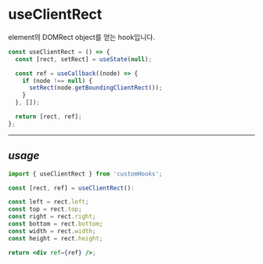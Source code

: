 # useClientRect

element의 DOMRect object를 얻는 hook입니다.

```jsx
const useClientRect = () => {
  const [rect, setRect] = useState(null);

  const ref = useCallback((node) => {
    if (node !== null) {
      setRect(node.getBoundingClientRect());
    }
  }, []);

  return [rect, ref];
};
```

---

## _usage_

```jsx
import { useClientRect } from 'customHooks';

const [rect, ref] = useClientRect():

const left = rect.left;
const top = rect.top;
const right = rect.right;
const bottom = rect.bottom;
const width = rect.width;
const height = rect.height;

return <div ref={ref} />;
```
